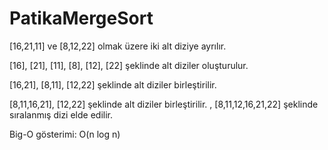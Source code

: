# PatikaMergeSort

[16,21,11] ve [8,12,22] olmak üzere iki alt diziye ayrılır.

[16], [21], [11], [8], [12], [22] şeklinde alt diziler oluşturulur.

[16,21], [8,11], [12,22] şeklinde alt diziler birleştirilir.

[8,11,16,21], [12,22] şeklinde alt diziler birleştirilir.
,
[8,11,12,16,21,22] şeklinde sıralanmış dizi elde edilir.

Big-O gösterimi: O(n log n)
